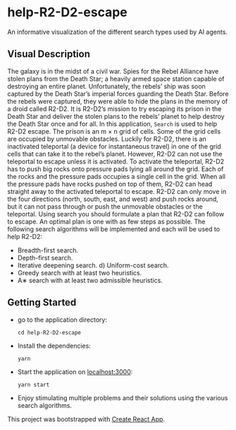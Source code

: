# help-R2-D2-escape
An informative visualization of the different search types used by AI agents.

## Visual Description
The galaxy is in the midst of a civil war. Spies for the Rebel Alliance have stolen plans from the Death Star; a heavily armed space station capable of destroying an entire planet. Unfortunately, the rebels’ ship was soon captured by the Death Star’s imperial forces guarding the Death Star. Before the rebels were captured, they were able to hide the plans in the memory of a droid called R2-D2. It is R2-D2’s mission to try escaping its prison in the Death Star and deliver the stolen plans to the rebels’ planet to help destroy the Death Star once and for all.
In this application, `Search` is used to help R2-D2 escape. The prison is an m × n grid of cells. Some of the grid cells are occupied by unmovable obstacles. Luckily for R2-D2, there is an inactivated teleportal (a device for instantaneous travel) in one of the grid cells that can take it to the rebel’s planet. However, R2-D2 can not use the teleportal to escape unless it is activated. To activate the teleportal, R2-D2 has to push big rocks onto pressure pads lying all around the grid. Each of the rocks and the pressure pads occupies a single cell in the grid. When all the pressure pads have rocks pushed on top of them, R2-D2 can head straight away to the activated teleportal to escape. R2-D2 can only move in the four directions (north, south, east, and west) and push rocks around, but it can not pass through or push the unmovable obstacles or the teleportal.
Using search you should formulate a plan that R2-D2 can follow to escape. An optimal plan is one with as few steps as possible. The following search algorithms will be implemented and each will be used to help R2-D2:
- Breadth-first search.
- Depth-first search.
- Iterative deepening search. d) Uniform-cost search.
- Greedy search with at least two heuristics.
- A∗ search with at least two admissible heuristics.

## Getting Started
- go to the application directory:
  ```
  cd help-R2-D2-escape
  ```
- Install the dependencies:
  ```
  yarn
  ```
- Start the application on [localhost:3000](http://localhost:3000/):
  ```
  yarn start
  ```
- Enjoy stimulating multiple problems and their solutions using the various search algorithms.

This project was bootstrapped with [Create React App](https://github.com/facebookincubator/create-react-app).
